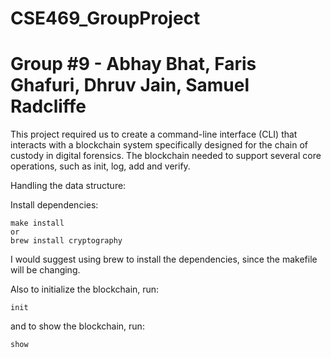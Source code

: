 # CSE469_GroupProject
# Group #9 - Abhay Bhat, Faris Ghafuri, Dhruv Jain, Samuel Radcliffe

This project required us to create a command-line interface (CLI) that interacts with a blockchain system specifically designed for the chain of custody in digital forensics. The blockchain needed to support several core operations, such as init, log, add and verify.

Handling the data structure: 

Install dependencies: 
```
make install 
or 
brew install cryptography
```
I would suggest using brew to install the dependencies, since the makefile will be changing. 

Also to initialize the blockchain, run: 
```
init 
```
and to show the blockchain, run: 
```
show 
```
